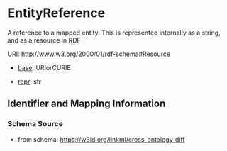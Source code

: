 # EntityReference

A reference to a mapped entity. This is represented internally as a string, and as a resource in RDF

URI: http://www.w3.org/2000/01/rdf-schema#Resource

* [base](https://w3id.org/linkml/base): URIorCURIE


* [repr](https://w3id.org/linkml/repr): str




## Identifier and Mapping Information







### Schema Source


* from schema: https://w3id.org/linkml/cross_ontology_diff



